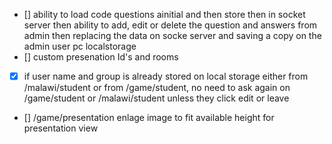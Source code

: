- [] ability to load code questions ainitial and then store then in socket server then ability to add, edit or delete the question and answers from admin then replacing the data on socke server and saving a copy on the admin user pc localstorage
- [] custom presenation Id's and rooms
- [x] if user name and group is already stored on local storage either from /malawi/student or from /game/student, no need to ask again on /game/student or /malawi/student unless they click edit or leave
- [] /game/presentation enlage image to fit available height for presentation view
